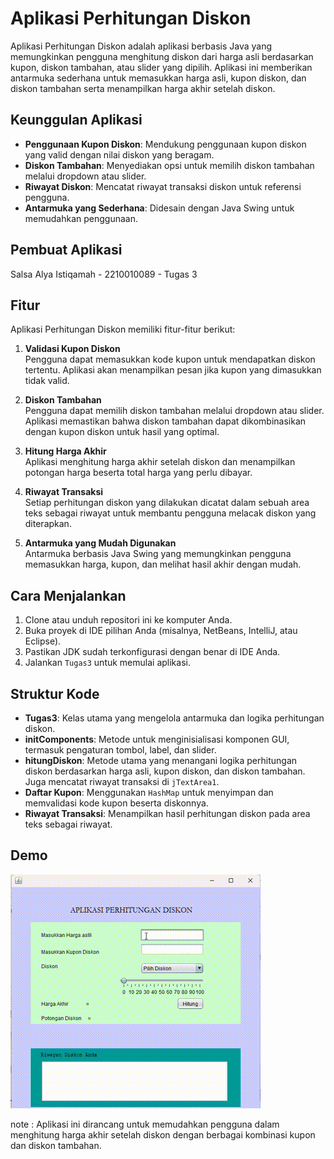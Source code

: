 # Aplikasi Perhitungan Diskon

Aplikasi Perhitungan Diskon adalah aplikasi berbasis Java yang memungkinkan pengguna menghitung diskon dari harga asli berdasarkan kupon, diskon tambahan, atau slider yang dipilih. Aplikasi ini memberikan antarmuka sederhana untuk memasukkan harga asli, kupon diskon, dan diskon tambahan serta menampilkan harga akhir setelah diskon.

## Keunggulan Aplikasi

- **Penggunaan Kupon Diskon**: Mendukung penggunaan kupon diskon yang valid dengan nilai diskon yang beragam.
- **Diskon Tambahan**: Menyediakan opsi untuk memilih diskon tambahan melalui dropdown atau slider.
- **Riwayat Diskon**: Mencatat riwayat transaksi diskon untuk referensi pengguna.
- **Antarmuka yang Sederhana**: Didesain dengan Java Swing untuk memudahkan penggunaan.

## Pembuat Aplikasi

Salsa Alya Istiqamah - 2210010089 - Tugas 3

## Fitur

Aplikasi Perhitungan Diskon memiliki fitur-fitur berikut:

1. **Validasi Kupon Diskon**  
   Pengguna dapat memasukkan kode kupon untuk mendapatkan diskon tertentu. Aplikasi akan menampilkan pesan jika kupon yang dimasukkan tidak valid.

2. **Diskon Tambahan**  
   Pengguna dapat memilih diskon tambahan melalui dropdown atau slider. Aplikasi memastikan bahwa diskon tambahan dapat dikombinasikan dengan kupon diskon untuk hasil yang optimal.

3. **Hitung Harga Akhir**  
   Aplikasi menghitung harga akhir setelah diskon dan menampilkan potongan harga beserta total harga yang perlu dibayar.

4. **Riwayat Transaksi**  
   Setiap perhitungan diskon yang dilakukan dicatat dalam sebuah area teks sebagai riwayat untuk membantu pengguna melacak diskon yang diterapkan.

5. **Antarmuka yang Mudah Digunakan**  
   Antarmuka berbasis Java Swing yang memungkinkan pengguna memasukkan harga, kupon, dan melihat hasil akhir dengan mudah.

## Cara Menjalankan

1. Clone atau unduh repositori ini ke komputer Anda.
2. Buka proyek di IDE pilihan Anda (misalnya, NetBeans, IntelliJ, atau Eclipse).
3. Pastikan JDK sudah terkonfigurasi dengan benar di IDE Anda.
4. Jalankan `Tugas3` untuk memulai aplikasi.

## Struktur Kode

- **Tugas3**: Kelas utama yang mengelola antarmuka dan logika perhitungan diskon.
- **initComponents**: Metode untuk menginisialisasi komponen GUI, termasuk pengaturan tombol, label, dan slider.
- **hitungDiskon**: Metode utama yang menangani logika perhitungan diskon berdasarkan harga asli, kupon diskon, dan diskon tambahan. Juga mencatat riwayat transaksi di `jTextArea1`.
- **Daftar Kupon**: Menggunakan `HashMap` untuk menyimpan dan memvalidasi kode kupon beserta diskonnya.
- **Riwayat Transaksi**: Menampilkan hasil perhitungan diskon pada area teks sebagai riwayat.

## Demo
![Demo GIF](img/tugas3.gif)

note : Aplikasi ini dirancang untuk memudahkan pengguna dalam menghitung harga akhir setelah diskon dengan berbagai kombinasi kupon dan diskon tambahan.

